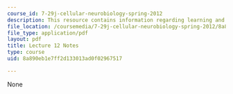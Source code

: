 ```yaml
---
course_id: 7-29j-cellular-neurobiology-spring-2012
description: This resource contains information regarding learning and memory II.
file_location: /coursemedia/7-29j-cellular-neurobiology-spring-2012/8a890eb1e7ff2d133013ad0f02967517_MIT7_29JS12_lecture12.pdf
file_type: application/pdf
layout: pdf
title: Lecture 12 Notes
type: course
uid: 8a890eb1e7ff2d133013ad0f02967517

---
```

None